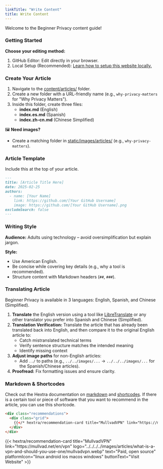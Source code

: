 ```yaml
---
linkTitle: "Write Content"
title: Write Content
---
```

Welcome to the Beginner Privacy content guide!

### Getting Started
**Choose your editing method:**
1. GitHub Editor: Edit directly in your browser.
2. Local Setup (Recommended): [Learn how to setup this website locally.](../setup-locally/)

### Create Your Article
1. Navigate to the [content/articles/](https://github.com/beginnerprivacy/beginnerprivacy.github.io/tree/main/content/articles) folder.
2. Create a new folder with a URL-friendly name (e.g., `why-privacy-matters` for "Why Privacy Matters").
3. Inside this folder, create three files:
    - **index.md** (English)
    - **index.es.md** (Spanish)
    - **index.zh-cn.md** (Chinese Simplified)

🖼️ **Need images?**
- Create a matching folder in [static/images/articles/](https://github.com/beginnerprivacy/beginnerprivacy.github.io/tree/main/static/images/articles) (e.g., `why-privacy-matters`).

### Article Template
Include this at the top of your article.
```markdown
---
title: [Article Title Here]
date: 2025-02-25
authors:
  - name: [Your Name]
    link: https://github.com/[Your GitHub Username]
    image: https://github.com/[Your GitHub Username].png
excludeSearch: false
---
```

### Writing Style
**Audience:** Adults using technology – avoid oversimplification but explain jargon.

**Style:**
- Use American English.
- Be concise while covering key details (e.g., why a tool is recommended).
- Structure content with Markdown headers (`##`, `###`).

### Translating Article
Beginner Privacy is available in 3 languages: English, Spanish, and Chinese (Simplified).
1. **Translate** the English version using a tool like [LibreTranslate](https://libretranslate.com/) or any other translator you prefer into Spanish and Chinese (Simplified).
2. **Translation Verification:** Translate the article that has already been translated back into English, and then compare it to the original English article to:
    - Catch mistranslated technical terms
    - Verify sentence structure matches the intended meaning
    - Identify missing context
3. **Adjust image paths** for non-English articles:
    - Add `../` to paths (e.g., `../../images/...` → `../../../images/...` for the Spanish/Chinese articles).
4. **Proofread:** Fix formatting issues and ensure clarity.


### Markdown & Shortcodes
Check out the Hextra documentation on [markdown](https://imfing.github.io/hextra/docs/guide/markdown/) and [shortcodes](https://imfing.github.io/hextra/docs/guide/shortcodes/). If there is a certain tool or piece of software that you want to recommend in the article, you can use this shortcode.
```html
<div class="recommendations">
  <div class="grid">
    {{</* hextra/recommendation-card title="MullvadVPN" link="https://mullvad.net/en/vpn" logo="../../../../images/articles/what-is-a-vpn-and-should-you-use-one/mullvadvpn.webp" text="Paid, open source" platformIcon="linux android ios macos windows" buttonText="Visit Website" */>}}
  </div>
</div>
```
<div class="recommendations">
  <div class="grid">
    {{< hextra/recommendation-card title="MullvadVPN" link="https://mullvad.net/en/vpn" logo="../../../../images/articles/what-is-a-vpn-and-should-you-use-one/mullvadvpn.webp" text="Paid, open source" platformIcon="linux android ios macos windows" buttonText="Visit Website" >}}
  </div>
</div>